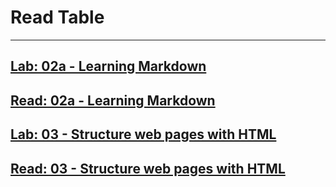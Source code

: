 
# Read Table
--------------
 [Lab: 02a - Learning Markdown](https://github.com/MURADALSHORMAN/git-task/blob/main/README.md)
  ------------------------------------------------------------------------------------------
   [Read: 02a - Learning Markdown](https://github.com/MURADALSHORMAN/-Learning-Markdown/blob/main/README.md)
   -----------------------------------------------------------------------------
   [Lab: 03 - Structure web pages with HTML](https://github.com/MURADALSHORMAN/Readme/commit/eef83bdb48f29f9a7be37dbcd7cb29577d47678c)
   -----------------------------------------------------------------------------------------
   [Read: 03 - Structure web pages with HTML](https://github.com/MURADALSHORMAN/Readme/blob/main/read3.md)
   ---------------------------------------------------------
